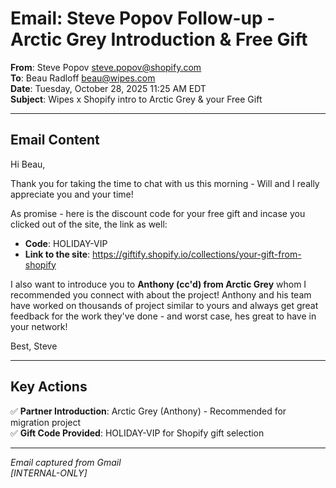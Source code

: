# Email: Steve Popov Follow-up - Arctic Grey Introduction & Free Gift

**From**: Steve Popov <steve.popov@shopify.com>  
**To**: Beau Radloff <beau@wipes.com>  
**Date**: Tuesday, October 28, 2025 11:25 AM EDT  
**Subject**: Wipes x Shopify intro to Arctic Grey & your Free Gift

---

## Email Content

Hi Beau,

Thank you for taking the time to chat with us this morning - Will and I really appreciate you and your time!

As promise - here is the discount code for your free gift and incase you clicked out of the site, the link as well:

- **Code**: HOLIDAY-VIP
- **Link to the site**: https://giftify.shopify.io/collections/your-gift-from-shopify

I also want to introduce you to **Anthony (cc'd) from Arctic Grey** whom I recommended you connect with about the project! Anthony and his team have worked on thousands of project similar to yours and always get great feedback for the work they've done - and worst case, hes great to have in your network!

Best,
Steve

---

## Key Actions

✅ **Partner Introduction**: Arctic Grey (Anthony) - Recommended for migration project  
✅ **Gift Code Provided**: HOLIDAY-VIP for Shopify gift selection  

---

*Email captured from Gmail*  
*[INTERNAL-ONLY]*

